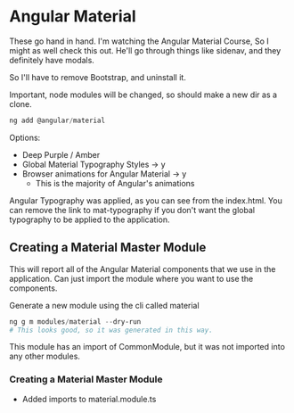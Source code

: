 # Angular Material

These go hand in hand. I'm watching the Angular Material Course, So I might as well check this out.
He'll go through things like sidenav, and they definitely have modals.  

So I'll have to remove Bootstrap, and uninstall it.  

Important, node modules will be changed, so should make a new dir as a clone.

```ps1
ng add @angular/material
```

Options:

- Deep Purple / Amber
- Global Material Typography Styles -> y
- Browser animations for Angular Material -> y
  - This is the majority of Angular's animations  

Angular Typography was applied, as you can see from the index.html.
You can remove the link to mat-typography if you don't want the global typography to be applied to the application.

## Creating a Material Master Module

This will report all of the Angular Material components that we use in the application.
Can just import the module where you want to use the components.  

Generate a new module using the cli called material

```ps1
ng g m modules/material --dry-run
# This looks good, so it was generated in this way.
```

This module has an import of CommonModule, but it was not imported into any other modules.

### Creating a Material Master Module

- Added imports to material.module.ts
